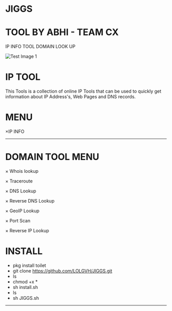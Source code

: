 # JIGGS
# TOOL BY ABHI - TEAM CX 
IP INFO TOOL DOMAIN LOOK UP 


![Test Image 1](https://k.top4top.io/p_18696u2yv0.png)

# IP TOOL
This Tools is a collection of online IP Tools that can be used to quickly get information about IP Address's, Web Pages and DNS records.

# MENU

×IP INFO
______________
# DOMAIN TOOL MENU

× Whois lookup

× Traceroute

× DNS Lookup

× Reverse DNS Lookup

× GeoIP Lookup

× Port Scan

× Reverse IP Lookup

# INSTALL

+ pkg install toilet
+ git clone https://github.com/LOLGVH/JIGGS.git
+ ls
+ chmod +x *
+ sh install.sh
+ ls
+ sh JIGGS.sh
______________________________
